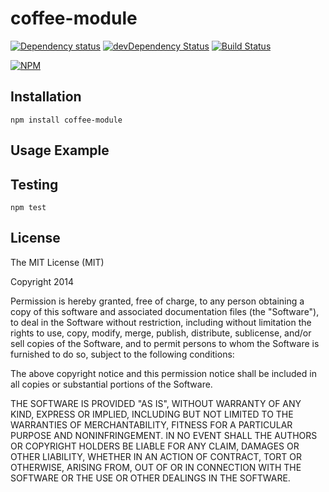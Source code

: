 # coffee-module

[![Dependency status](http://img.shields.io/david/TKHuang/coffee-module.svg?style=flat)](https://david-dm.org/TKHuang/coffee-module)
[![devDependency Status](http://img.shields.io/david/dev/TKHuang/coffee-module.svg?style=flat)](https://david-dm.org/TKHuang/coffee-module#info=devDependencies)
[![Build Status](http://img.shields.io/travis/TKHuang/coffee-module.svg?style=flat&branch=master)](https://travis-ci.org/TKHuang/coffee-module)

[![NPM](https://nodei.co/npm/coffee-module.svg?style=flat)](https://npmjs.org/package/coffee-module)

## Installation

    npm install coffee-module

## Usage Example

## Testing

    npm test

## License

The MIT License (MIT)

Copyright 2014 

Permission is hereby granted, free of charge, to any person obtaining a copy
of this software and associated documentation files (the "Software"), to deal
in the Software without restriction, including without limitation the rights
to use, copy, modify, merge, publish, distribute, sublicense, and/or sell
copies of the Software, and to permit persons to whom the Software is
furnished to do so, subject to the following conditions:

The above copyright notice and this permission notice shall be included in
all copies or substantial portions of the Software.

THE SOFTWARE IS PROVIDED "AS IS", WITHOUT WARRANTY OF ANY KIND, EXPRESS OR
IMPLIED, INCLUDING BUT NOT LIMITED TO THE WARRANTIES OF MERCHANTABILITY,
FITNESS FOR A PARTICULAR PURPOSE AND NONINFRINGEMENT. IN NO EVENT SHALL THE
AUTHORS OR COPYRIGHT HOLDERS BE LIABLE FOR ANY CLAIM, DAMAGES OR OTHER
LIABILITY, WHETHER IN AN ACTION OF CONTRACT, TORT OR OTHERWISE, ARISING FROM,
OUT OF OR IN CONNECTION WITH THE SOFTWARE OR THE USE OR OTHER DEALINGS IN
THE SOFTWARE.
